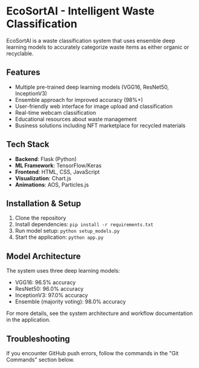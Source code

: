 # EcoSortAI - Intelligent Waste Classification

EcoSortAI is a waste classification system that uses ensemble deep learning models to accurately categorize waste items as either organic or recyclable.

## Features

- Multiple pre-trained deep learning models (VGG16, ResNet50, InceptionV3)
- Ensemble approach for improved accuracy (98%+)
- User-friendly web interface for image upload and classification
- Real-time webcam classification
- Educational resources about waste management
- Business solutions including NFT marketplace for recycled materials

## Tech Stack

- **Backend**: Flask (Python)
- **ML Framework**: TensorFlow/Keras
- **Frontend**: HTML, CSS, JavaScript
- **Visualization**: Chart.js
- **Animations**: AOS, Particles.js

## Installation & Setup

1. Clone the repository
2. Install dependencies: `pip install -r requirements.txt`
3. Run model setup: `python setup_models.py`
4. Start the application: `python app.py`

## Model Architecture

The system uses three deep learning models:
- VGG16: 96.5% accuracy
- ResNet50: 96.0% accuracy
- InceptionV3: 97.0% accuracy
- Ensemble (majority voting): 98.0% accuracy

For more details, see the system architecture and workflow documentation in the application.

## Troubleshooting

If you encounter GitHub push errors, follow the commands in the "Git Commands" section below.
